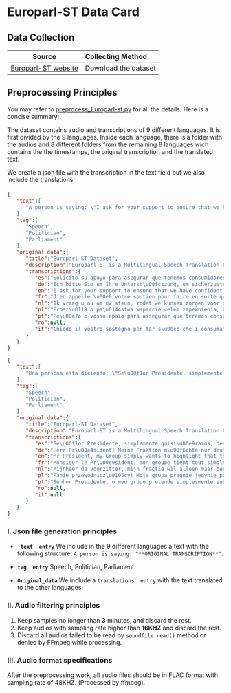 # Europarl-ST Data Card
## Data Collection

|Source|Collecting Method|
|:---------:|:--------|
| [Europarl-ST website](https://www.mllp.upv.es/europarl-st/)  |Download the dataset|

## Preprocessing Principles

You may refer to [preprocess_Europarl-st.py](/data_preprocess/preprocess_Europarl-st.py) for all the details. Here is a concise summary:

The dataset contains audio and transcriptions of 9 different languages. It is first divided by the 9 languages. Inside each language, there is a folder with the audios and 8 different folders from the remaining 8 languages wich contains the the timestamps, the original transcription and the translated text. 

We create a json file with the transcription in the text field but we also include the translations. 

####
```json
{
   "text":[
      "A person is saying: \"I ask for your support to ensure that we have confident, well-informed consumers for electronic communications, who are also secure and know that their personal data is protected.\""
   ],
   "tag":[
      "Speech",
      "Politician",
      "Parliament"
   ],
   "original data":{
      "title":"Europarl-ST Dataset",
      "description":"Europarl-ST is a Multilingual Speech Translation Corpus, that contains paired audio-text samples for Speech Translation, constructed using the debates carried out in the European Parliament in the period between 2008 and 2012.",
      "transcriptions":{
         "es":"Solicito su apoyo para asegurar que tenemos consumidores de comunicaciones el\u00e9ctronicas confiados y bien informados, que tambi\u00e9n est\u00e1n seguros y saben que sus datos personales est\u00e1n protegidos.",
         "de":"Ich bitte Sie um Ihre Unterst\u00fctzung, um sicherzustellen, dass die Verbraucher gut informiert sind und Vertrauen in die elektronische Kommunikation haben, dass sie auch sicher sind und wissen, dass ihre personenbezogenen Daten gesch\u00fctzt sind.",
         "en":"I ask for your support to ensure that we have confident, well-informed consumers for electronic communications, who are also secure and know that their personal data is protected.",
         "fr":"J'en appelle \u00e0 votre soutien pour faire en sorte que les consommateurs soient confiants et bien inform\u00e9s face aux communications \u00e9lectroniques, pour qu'ils aient la s\u00e9curit\u00e9 et que leurs donn\u00e9es personnelles soient prot\u00e9g\u00e9es.",
         "nl":"Ik vraag u nu om uw steun, zodat we kunnen zorgen voor goed voorgelichte consumenten die vertrouwen hebben in elektronische communicatie en die bovendien goed zijn beveiligd en weten dat hun persoonsgegevens worden beschermd.",
         "pl":"Prosz\u0119 o pa\u0144stwa wsparcie celem zapewnienia, by\u015bmy mieli pewnych swych praw, dobrze poinformowanych konsument\u00f3w narz\u0119dzi \u0142\u0105czno\u015bci elektronicznej, bezpiecznych i \u015bwiadomych ochrony i danych osobowych.",
         "pt":"Pe\u00e7o o vosso apoio para assegurar que teremos consumidores confiantes e bem informados no dom\u00ednio das comunica\u00e7\u00f5es electr\u00f3nicas, e tamb\u00e9m para que eles se sintam seguros e saibam que os seus dados pessoais est\u00e3o protegidos.",
         "ro":null,
         "it":"Chiedo il vostro sostegno per far s\u00ec che i consumatori possano avere fiducia ed essere ben informati in materia di comunicazione elettronica, oltre ad essere consapevoli e sicuri che i loro dati personali saranno tutelati."
      }
   }
}
```
      
```json
{
   "text":[
      "Una persona esta diciendo: \"Se\u00f1or Presidente, simplemente quisi\u00e9ramos, desde mi Grupo, poner de manifiesto que el actual marco presupuestario y financiero de 2007 a 2013 dificulta mucho que se puedan dar respuestas eficaces a las nuevas prioridades pol\u00edticas.\""
   ],
   "tag":[
      "Speech",
      "Politician",
      "Parliament"
   ],
   "original data":{
      "title":"Europarl-ST Dataset",
      "description":"Europarl-ST is a Multilingual Speech Translation Corpus, that contains paired audio-text samples for Speech Translation, constructed using the debates carried out in the European Parliament in the period between 2008 and 2012.",
      "transcriptions":{
         "es":"Se\u00f1or Presidente, simplemente quisi\u00e9ramos, desde mi Grupo, poner de manifiesto que el actual marco presupuestario y financiero de 2007 a 2013 dificulta mucho que se puedan dar respuestas eficaces a las nuevas prioridades pol\u00edticas.",
         "de":"Herr Pr\u00e4sident! Meine Fraktion m\u00f6chte nur deutlich machen, dass es aufgrund des derzeitigen Haushalts- und Finanzrahmens f\u00fcr 2007 bis 2013 sehr schwierig ist, wirksam auf die neuen politischen Priorit\u00e4ten zu reagieren.",
         "en":"Mr President, my Group simply wants to highlight that the current budgetary and financial framework for 2007 to 2013 makes it very difficult to respond effectively to the new political priorities.",
         "fr":"Monsieur le Pr\u00e9sident, mon groupe tient tout simplement \u00e0 souligner le fait que le cadre budg\u00e9taire et financier actuel pour la p\u00e9riode 2007-2013 permet tr\u00e8s difficilement de r\u00e9agir efficacement aux nouvelles priorit\u00e9s politiques.",
         "nl":"Mijnheer de Voorzitter, mijn fractie wil alleen maar benadrukken dat het met het huidige financieel begrotingskader 2007-2013 zeer moeilijk is om doeltreffend op de nieuwe politieke prioriteiten te reageren.",
         "pl":"Panie przewodnicz\u0105cy! Moja grupa pragnie jedynie podkre\u015bli\u0107, \u017ce obecne ramy bud\u017cetowe i finansowe na lata 2007 \u2013 2013 bardzo utrudniaj\u0105 skuteczne dzia\u0142anie w obliczu nowych priorytet\u00f3w politycznych.",
         "pt":"Senhor Presidente, o meu grupo pretende simplesmente sublinhar que o actual quadro or\u00e7amental e financeiro para o per\u00edodo de 2007 a 2013 torna muito dif\u00edcil responder eficazmente \u00e0s novas prioridades pol\u00edticas.",
         "ro":null,
         "it":null
      }
   }
}
```
### I. Json file generation principles 
-  **` text  entry`**  We include in the 9 different languages a text with the following structure: `A person is saying: "**ORIGINAL TRANSCRIPTION**"`.

- **`tag  entry`** Speech, Politician, Parliament.
- **`Original_data`** We include a `translations  entry` with the text translated to the other languages.  
### II. Audio filtering principles
1. Keep samples no longer than **3** minutes, and discard the rest.
2. Keep audios with sampling rate higher than **16KHZ** and discard the rest.
3. Discard all audios failed to be read by `soundfile.read()` method or denied by FFmpeg while processing.
### III. Audio format specifications
After the preprocessing work, all audio files should be in FLAC format with sampling rate of 48KHZ. (Processed by ffmpeg).